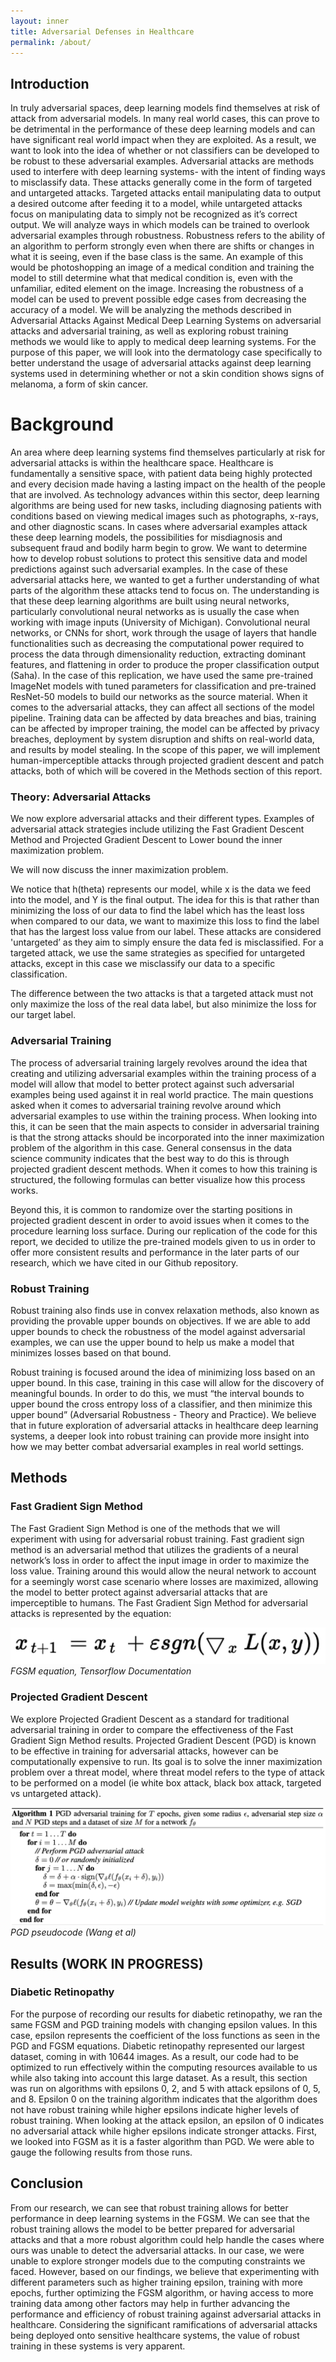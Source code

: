 ```yaml
---
layout: inner
title: Adversarial Defenses in Healthcare
permalink: /about/
---
```

## Introduction

In truly adversarial spaces, deep learning models find themselves at risk of attack from adversarial models. In many real world cases, this can prove to be detrimental in the performance of these deep learning models and can have significant real world impact when they are exploited. As a result, we want to look into the idea of whether or not classifiers can be developed to be robust to these adversarial examples.
Adversarial attacks are methods used to interfere with deep learning systems- with the intent of finding ways to misclassify data. These attacks generally come in the form of targeted and untargeted attacks. Targeted attacks entail manipulating data to output a desired outcome after feeding it to a model, while untargeted attacks focus on manipulating data to simply not be recognized as it’s correct output.
We will analyze ways in which models can be trained to overlook adversarial examples through robustness. Robustness refers to the ability of an algorithm to perform strongly even when there are shifts or changes in what it is seeing, even if the base class is the same. An example of this would be photoshopping an image of a medical condition and training the model to still determine what that medical condition is, even with the unfamiliar, edited element on the image. Increasing the robustness of a model can be used to prevent possible edge cases from decreasing the accuracy of a model. We will be analyzing the methods described in Adversarial Attacks Against Medical Deep Learning Systems on adversarial attacks and adversarial training, as well as exploring robust training methods we would like to apply to medical deep learning systems. For the purpose of this paper, we will look into the dermatology case specifically to better understand the usage of adversarial attacks against deep learning systems used in determining whether or not a skin condition shows signs of melanoma, a form of skin cancer. 


# Background

An area where deep learning systems find themselves particularly at risk for adversarial attacks is within the healthcare space. Healthcare is fundamentally a sensitive space, with patient data being highly protected and every decision made having a lasting impact on the health of the people that are involved. As technology advances within this sector, deep learning algorithms are being used for new tasks, including diagnosing patients with conditions based on viewing medical images such as photographs, x-rays, and other diagnostic scans. In cases where adversarial examples attack these deep learning models, the possibilities for misdiagnosis and subsequent fraud and bodily harm begin to grow. We want to determine how to develop robust solutions to protect this sensitive data and model predictions against such adversarial examples. 
In the case of these adversarial attacks here, we wanted to get a further understanding of what parts of the algorithm these attacks tend to focus on. The understanding is that these deep learning algorithms are built using neural networks, particularly convolutional neural networks as is usually the case when working with image inputs (University of Michigan). Convolutional neural networks, or CNNs for short, work through the usage of layers that handle functionalities such as decreasing the computational power required to process the data through dimensionality reduction, extracting dominant features, and flattening in order to produce the proper classification output (Saha). In the case of this replication, we have used the same pre-trained ImageNet models with tuned parameters for classification and pre-trained ResNet-50 models to build our networks as the source material.
When it comes to the adversarial attacks, they can affect all sections of the model pipeline. Training data can be affected by data breaches and bias, training can be affected by improper training, the model can be affected by privacy breaches, deployment by system disruption and shifts on real-world data, and results by model stealing. In the scope of this paper, we will implement human-imperceptible attacks through projected gradient descent and patch attacks, both of which will be covered in the Methods section of this report. 

### Theory: Adversarial Attacks 

We now explore adversarial attacks and their different types. Examples of adversarial attack strategies include utilizing the Fast Gradient Descent Method and Projected Gradient Descent to Lower bound the inner maximization problem. 

We will now discuss the inner maximization problem.

We notice that h(theta) represents our model, while x is the data we feed into the model, and Y is the final output. The idea for this is that rather than minimizing the loss of our data to find the label which has the least loss when compared to our data, we want to maximize this loss to find the label that has the largest loss value from our label.
These attacks are considered 'untargeted’ as they aim to simply ensure the data fed is misclassified. For a targeted attack, we use the same strategies as specified for untargeted attacks, except in this case we misclassify our data to a specific classification. 

The difference between the two attacks is that a targeted attack must not only maximize the loss of the real data label, but also minimize the loss for our target label. 
	
### Adversarial Training

The process of adversarial training largely revolves around the idea that creating and utilizing adversarial examples within the training process of a model will allow that model to better protect against such adversarial examples being used against it in real world practice. The main questions asked when it comes to adversarial training revolve around which adversarial examples to use within the training process. When looking into this, it can be seen that the main aspects to consider in adversarial training is that the strong attacks should be incorporated into the inner maximization problem of the algorithm in this case. General consensus in the data science community indicates that the best way to do this is through projected gradient descent methods. When it comes to how this training is structured, the following formulas can better visualize how this process works.

Beyond this, it is common to randomize over the starting positions in projected gradient descent in order to avoid issues when it comes to the ​​procedure learning loss surface. During our replication of the code for this report, we decided to utilize the pre-trained models given to us in order to offer more consistent results and performance in the later parts of our research, which we have cited in our Github repository.     

### Robust Training
Robust training also finds use in convex relaxation methods, also known as providing the provable upper bounds on objectives. If we are able to add upper bounds to check the robustness of the model against adversarial examples, we can use the upper bound to help us make a model that minimizes losses based on that bound. 

Robust training is focused around the idea of minimizing loss based on an upper bound. In this case, training in this case will allow for the discovery of meaningful bounds. In order to do this, we must “the interval bounds to upper bound the cross entropy loss of a classifier, and then minimize this upper bound” (Adversarial Robustness - Theory and Practice). We believe that in future exploration of adversarial attacks in healthcare deep learning systems, a deeper look into robust training can provide more insight into how we may better combat adversarial examples in real world settings. 

## Methods

### Fast Gradient Sign Method

The Fast Gradient Sign Method is one of the methods that we will experiment with using for adversarial robust training. Fast gradient sign method is an adversarial method that utilizes the gradients of a neural network’s loss in order to affect the input image in order to maximize the loss value. Training around this would allow the neural network to account for a seemingly worst case scenario where losses are maximized, allowing the model to better protect against adversarial attacks that are imperceptible to humans. The Fast Gradient Sign Method for adversarial attacks is represented by the equation: 

![alt text](https://github.com/medicalA15/medicalA15.github.io/blob/gh-pages/img/FGSM.png?raw=true)
*FGSM equation, Tensorflow Documentation*

### Projected Gradient Descent

We explore Projected Gradient Descent as a standard for traditional adversarial training in order to compare the effectiveness of the Fast Gradient Sign Method results. Projected Gradient Descent (PGD) is known to be effective in training for adversarial attacks, however can be computationally expensive to run. Its goal is to solve the inner maximization problem over a threat model, where threat model refers to the type of attack to be performed on a model (ie white box attack, black box attack, targeted vs untargeted attack). 

![alt text](https://github.com/medicalA15/medicalA15.github.io/blob/gh-pages/img/PGD.png?raw=true)
*PGD pseudocode (Wang et al)*

## Results (WORK IN PROGRESS)

### Diabetic Retinopathy

For the purpose of recording our results for diabetic retinopathy, we ran the same FGSM and PGD training models with changing epsilon values. In this case, epsilon represents the coefficient of the loss functions as seen in the PGD and FGSM equations. Diabetic retinopathy represented our largest dataset, coming in with 10644 images. As a result, our code had to be optimized to run effectively within the computing resources available to us while also taking into account this large dataset. As a result, this section was run on algorithms with epsilons 0, 2, and 5 with attack epsilons of 0, 5, and 8. Epsilon 0 on the training algorithm indicates that the algorithm does not have robust training while higher epsilons indicate higher levels of robust training. When looking at the attack epsilon, an epsilon of 0 indicates no adversarial attack while higher epsilons indicate stronger attacks. First, we looked into FGSM as it is a faster algorithm than PGD. We were able to gauge the following results from those runs. 


## Conclusion 

From our research, we can see that robust training allows for better performance in deep learning systems in the FGSM. We can see that the robust training allows the model to be better prepared for adversarial attacks and that a more robust algorithm could help handle the cases where ours was unable to detect the adversarial attacks. In our case, we were unable to explore stronger models due to the computing constraints we faced. However, based on our findings, we believe that experimenting with different parameters such as higher training epsilon, training with more epochs, further optimizing the FGSM algorithm, or having access to more training data among other factors may help in further advancing the performance and efficiency of robust training against adversarial attacks in healthcare. Considering the significant ramifications of adversarial attacks being deployed onto sensitive healthcare systems, the value of robust training in these systems is very apparent. 
